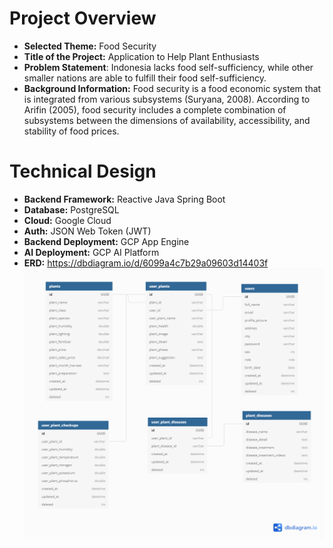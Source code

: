 # Project Overview
+ **Selected Theme:** Food Security
+ **Title of the Project:** Application to Help Plant Enthusiasts
+ **Problem Statement**: Indonesia lacks food self-sufficiency, while other smaller nations are able to fulfill their food self-sufficiency.
+ **Background Information:** Food security is a food economic system that is integrated from various subsystems (Suryana, 2008). According to Arifin (2005), food security includes a complete combination of subsystems between the dimensions of availability, accessibility, and stability of food prices.


# Technical Design
+ **Backend Framework:** Reactive Java Spring Boot
+ **Database:** PostgreSQL
+ **Cloud:** Google Cloud
+ **Auth:** JSON Web Token (JWT)
+ **Backend Deployment:** GCP App Engine
+ **AI Deployment:** GCP AI Platform
+ **ERD:** https://dbdiagram.io/d/6099a4c7b29a09603d14403f
  ![ER Diagram](Yubisayu.png)
  